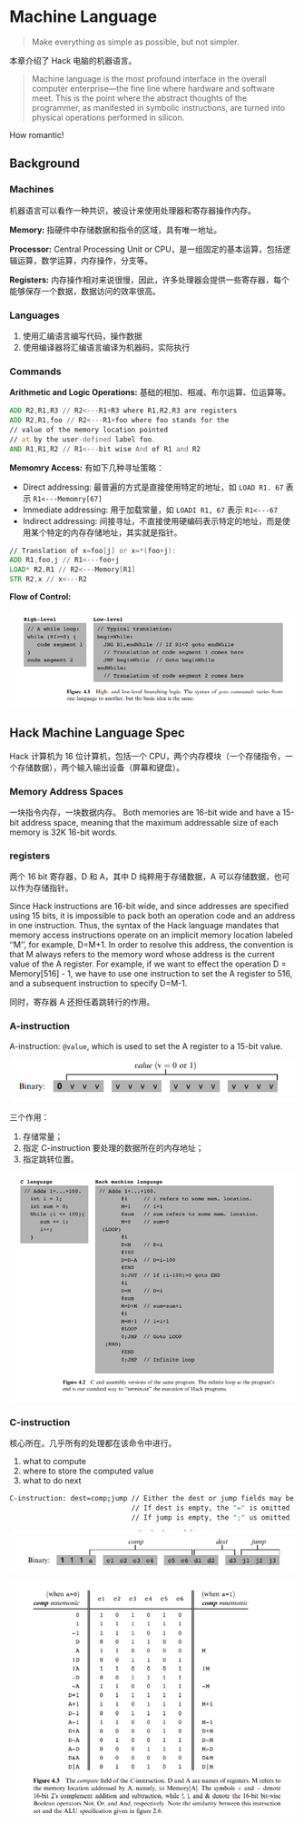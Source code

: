 ﻿# Machine Language

> Make everything as simple as possible, but not simpler.

本章介绍了 Hack 电脑的机器语言。

> Machine language is the most profound interface in the overall computer enterprise—the fine line where hardware and software meet. This is the point where the abstract thoughts of the programmer, as manifested in symbolic instructions, are turned into physical operations performed in silicon.

How romantic!

## Background

### Machines

机器语言可以看作一种共识，被设计来使用处理器和寄存器操作内存。

**Memory:** 指硬件中存储数据和指令的区域，具有唯一地址。

**Processor:** Central Processing Unit or CPU，是一组固定的基本运算，包括逻辑运算，数学运算，内存操作，分支等。

**Registers:** 内存操作相对来说很慢，因此，许多处理器会提供一些寄存器，每个能够保存一个数据，数据访问的效率很高。

### Languages

1. 使用汇编语言编写代码，操作数据
2. 使用编译器将汇编语言编译为机器码，实际执行

### Commands

**Arithmetic and Logic Operations:** 基础的相加、相减、布尔运算、位运算等。

```asm
ADD R2,R1,R3 // R2<---R1+R3 where R1,R2,R3 are registers
ADD R2,R1,foo // R2<---R1+foo where foo stands for the
// value of the memory location pointed
// at by the user-defined label foo.
AND R1,R1,R2 // R1<---bit wise And of R1 and R2
```

**Memomry Access:** 有如下几种寻址策略：

- Direct addressing: 最普遍的方式是直接使用特定的地址，如 `LOAD R1. 67` 表示 `R1<---Memomry[67]`
- Immediate addressing: 用于加载常量，如 `LOADI R1, 67` 表示 `R1<---67`
- Indirect addressing: 间接寻址，不直接使用硬编码表示特定的地址，而是使用某个特定的内存存储地址，其实就是指针。

```asm
// Translation of x=foo[j] or x=*(foo+j):
ADD R1,foo,j // R1<---foo+j
LOAD* R2,R1 // R2<---Memory[R1]
STR R2,x // x<---R2
```

**Flow of Control:**

![flow of control](images/control-flow.png)  

## Hack Machine Language Spec

Hack 计算机为 16 位计算机，包括一个 CPU，两个内存模块（一个存储指令，一个存储数据），两个输入输出设备（屏幕和键盘）。

### Memory Address Spaces

一块指令内存，一块数据内存。 Both memories are 16-bit wide
and have a 15-bit address space, meaning that the maximum addressable size of each memory is 32K 16-bit words.

### registers

两个 16 bit 寄存器，D 和 A，其中 D 纯粹用于存储数据，A 可以存储数据，也可以作为存储指针。

Since Hack instructions are 16-bit wide, and since addresses are specified using 15 bits, it is impossible to pack both an operation code and an address in one instruction. Thus, the syntax of the Hack language mandates that memory access instructions operate on an implicit memory location labeled ‘‘M’’, for example, D=M+1. In order to resolve this address, the convention is that M always refers to the memory word whose address is the current value of the A register. For example, if we want to effect the operation D = Memory[516] - 1, we have to use one instruction to set the A register to 516, and a subsequent instruction to specify D=M-1.

同时，寄存器 A 还担任着跳转行的作用。

### A-instruction

A-instruction: `@value`, which is used to set the A register to a 15-bit value.

![A instruction](images/A.png)  

三个作用：

1. 存储常量；
2. 指定 C-instruction 要处理的数据所在的内存地址；
3. 指定跳转位置。

![example of A instruction](images/A-example.png)  

### C-instruction

核心所在。几乎所有的处理都在该命令中进行。

1. what to compute
2. where to store the computed value
3. what to do next

```bash
C-instruction: dest=comp;jump // Either the dest or jump fields may be empty
                              // If dest is empty, the "=" is omitted
                              // If jump is empty, the ";" us omitted
```

![C instruction](images/C.png)  

![compute field of C instruction](images/compute%20field%20of%20C%20instruction.png)  
